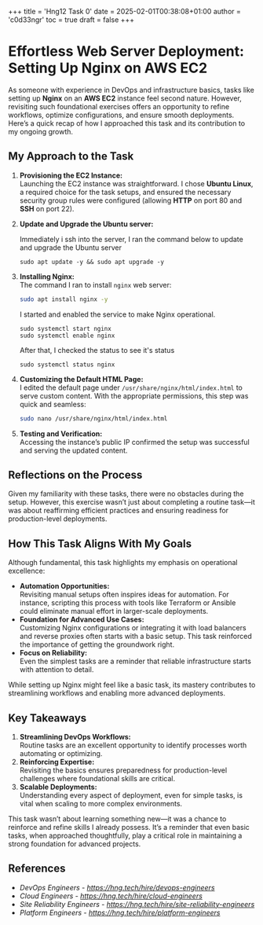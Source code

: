 +++
title = 'Hng12 Task 0'
date = 2025-02-01T00:38:08+01:00
author = 'c0d33ngr'
toc = true
draft = false
+++

# **Effortless Web Server Deployment: Setting Up Nginx on AWS EC2**

As someone with experience in DevOps and infrastructure basics, tasks like setting up **Nginx** on an **AWS EC2** instance feel second nature. However, revisiting such foundational exercises offers an opportunity to refine workflows, optimize configurations, and ensure smooth deployments. Here’s a quick recap of how I approached this task and its contribution to my ongoing growth.

## **My Approach to the Task**

1. **Provisioning the EC2 Instance:**  
   Launching the EC2 instance was straightforward. I chose **Ubuntu Linux**, a required choice for the task setups, and ensured the necessary security group rules were configured (allowing **HTTP** on port 80 and **SSH** on port 22).

2. **Update and Upgrade the Ubuntu server:**

   Immediately i ssh into the server, I ran the command below to update and upgrade the Ubuntu server
   ```
   sudo apt update -y && sudo apt upgrade -y
   ```

3. **Installing Nginx:**  
   The command I ran to install `nginx` web server:
   ```bash
   sudo apt install nginx -y
   ```
   I started and enabled the service to make Nginx operational.
   ```
   sudo systemctl start nginx
   sudo systemctl enable nginx
   ```
   
   After that, I checked the status to see it's status
   ```
   sudo systemctl status nginx
   ```

4. **Customizing the Default HTML Page:**  
   I edited the default page under `/usr/share/nginx/html/index.html` to serve custom content. With the appropriate permissions, this step was quick and seamless:
   ```bash
   sudo nano /usr/share/nginx/html/index.html
   ```

5. **Testing and Verification:**  
   Accessing the instance’s public IP confirmed the setup was successful and serving the updated content.

## **Reflections on the Process**

Given my familiarity with these tasks, there were no obstacles during the setup. However, this exercise wasn’t just about completing a routine task—it was about reaffirming efficient practices and ensuring readiness for production-level deployments. 

## **How This Task Aligns With My Goals**

Although fundamental, this task highlights my emphasis on operational excellence:
- **Automation Opportunities:**  
   Revisiting manual setups often inspires ideas for automation. For instance, scripting this process with tools like Terraform or Ansible could eliminate manual effort in larger-scale deployments.
- **Foundation for Advanced Use Cases:**  
   Customizing Nginx configurations or integrating it with load balancers and reverse proxies often starts with a basic setup. This task reinforced the importance of getting the groundwork right.
- **Focus on Reliability:**  
   Even the simplest tasks are a reminder that reliable infrastructure starts with attention to detail.

While setting up Nginx might feel like a basic task, its mastery contributes to streamlining workflows and enabling more advanced deployments.

## **Key Takeaways**

1. **Streamlining DevOps Workflows:**  
   Routine tasks are an excellent opportunity to identify processes worth automating or optimizing.
2. **Reinforcing Expertise:**  
   Revisiting the basics ensures preparedness for production-level challenges where foundational skills are critical.
3. **Scalable Deployments:**  
   Understanding every aspect of deployment, even for simple tasks, is vital when scaling to more complex environments.

This task wasn’t about learning something new—it was a chance to reinforce and refine skills I already possess. It’s a reminder that even basic tasks, when approached thoughtfully, play a critical role in maintaining a strong foundation for advanced projects.

## References

- _DevOps Engineers - https://hng.tech/hire/devops-engineers_
- _Cloud Engineers - https://hng.tech/hire/cloud-engineers_
- _Site Reliability Engineers - https://hng.tech/hire/site-reliability-engineers_
- _Platform Engineers - https://hng.tech/hire/platform-engineers_
